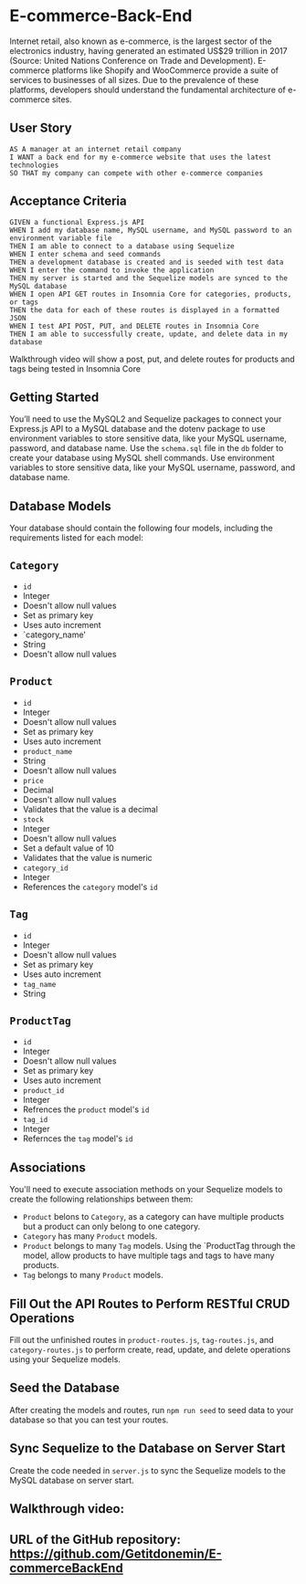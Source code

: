 # E-commerce-Back-End
Internet retail, also known as e-commerce, is the largest sector of the electronics industry, having generated an estimated US$29 trillion in 2017 (Source: United Nations Conference on Trade and Development). E-commerce platforms like Shopify and WooCommerce provide a suite of services to businesses of all sizes. Due to the prevalence of these platforms, developers should understand the fundamental architecture of e-commerce sites.

## User Story
```
AS A manager at an internet retail company
I WANT a back end for my e-commerce website that uses the latest technologies
SO THAT my company can compete with other e-commerce companies
```

## Acceptance Criteria
```
GIVEN a functional Express.js API
WHEN I add my database name, MySQL username, and MySQL password to an environment variable file
THEN I am able to connect to a database using Sequelize
WHEN I enter schema and seed commands
THEN a development database is created and is seeded with test data
WHEN I enter the command to invoke the application
THEN my server is started and the Sequelize models are synced to the MySQL database
WHEN I open API GET routes in Insomnia Core for categories, products, or tags
THEN the data for each of these routes is displayed in a formatted JSON
WHEN I test API POST, PUT, and DELETE routes in Insomnia Core
THEN I am able to successfully create, update, and delete data in my database
```
Walkthrough video will show a post, put, and delete routes for products and tags being tested in Insomnia Core

## Getting Started
You’ll need to use the MySQL2 and Sequelize packages to connect your Express.js API to a MySQL database and the dotenv package to use environment variables to store sensitive data, like your MySQL username, password, and database name.
Use the `schema.sql` file in the `db` folder to create your database using MySQL shell commands. Use environment variables to store sensitive data, like your MySQL username, password, and database name.

## Database Models
Your database should contain the following four models, including the requirements listed for each model:

## `Category`
- `id`
- Integer
- Doesn't allow null values
- Set as primary key
- Uses auto increment
- `category_name'
- String
- Doesn't allow null values

## `Product`
- `id`
- Integer
- Doesn't allow null values
- Set as primary key
- Uses auto increment
- `product_name`
- String
- Doesn't allow null values
- `price`
- Decimal
- Doesn't allow null values
- Validates that the value is a decimal
- `stock`
- Integer
- Doesn't allow null values
- Set a default value of 10
- Validates that the value is numeric
- `category_id`
- Integer
- References the `category` model's `id`

## `Tag`
- `id`
- Integer
- Doesn't allow null values
- Set as primary key
- Uses auto increment
- `tag_name`
- String

## `ProductTag`
- `id`
- Integer
- Doesn't allow null values
- Set as primary key
- Uses auto increment
- `product_id`
- Integer
- Refrences the `product` model's `id`
- `tag_id`
- Integer
- Refernces the `tag` model's `id`

## Associations
You'll need to execute association methods on your Sequelize models to create the following relationships between them:
- `Product` belons to `Category`, as a category can have multiple products but a product can only belong to one category.
- `Category` has many `Product` models.
- `Product` belongs to many `Tag` models. Using the `ProductTag through the model, allow products to have multiple tags and tags to have many products.
- `Tag` belongs to many `Product` models.

## Fill Out the API Routes to Perform RESTful CRUD Operations
Fill out the unfinished routes in `product-routes.js`, `tag-routes.js`, and `category-routes.js` to perform create, read, update, and delete operations using your Sequelize models.

## Seed the Database
After creating the models and routes, run `npm run seed` to seed data to your database so that you can test your routes.

## Sync Sequelize to the Database on Server Start
Create the code needed in `server.js` to sync the Sequelize models to the MySQL database on server start.

## Walkthrough video: 

## URL of the GitHub repository: https://github.com/Getitdonemin/E-commerceBackEnd
